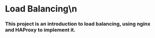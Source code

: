 # Load Balancing\n
### This project is an introduction to load balancing, using nginx and HAProxy to implement it.
